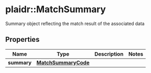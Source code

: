 # plaidr::MatchSummary

Summary object reflecting the match result of the associated data

## Properties
Name | Type | Description | Notes
------------ | ------------- | ------------- | -------------
**summary** | [**MatchSummaryCode**](MatchSummaryCode.md) |  | 


